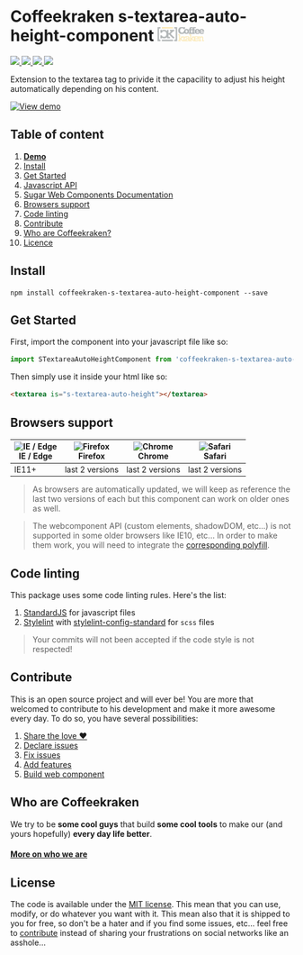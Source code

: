 # Coffeekraken s-textarea-auto-height-component <img src=".resources/coffeekraken-logo.jpg" height="25px" />

<p>
	<!-- <a href="https://travis-ci.org/coffeekraken/s-textarea-auto-height-component">
		<img src="https://img.shields.io/travis/coffeekraken/s-textarea-auto-height-component.svg?style=flat-square" />
	</a> -->
	<a href="https://www.npmjs.com/package/coffeekraken-s-textarea-auto-height-component">
		<img src="https://img.shields.io/npm/v/coffeekraken-s-textarea-auto-height-component.svg?style=flat-square" />
	</a>
	<a href="https://github.com/coffeekraken/s-textarea-auto-height-component/blob/master/LICENSE.txt">
		<img src="https://img.shields.io/npm/l/coffeekraken-s-textarea-auto-height-component.svg?style=flat-square" />
	</a>
	<!-- <a href="https://github.com/coffeekraken/s-textarea-auto-height-component">
		<img src="https://img.shields.io/npm/dt/coffeekraken-s-textarea-auto-height-component.svg?style=flat-square" />
	</a>
	<a href="https://github.com/coffeekraken/s-textarea-auto-height-component">
		<img src="https://img.shields.io/github/forks/coffeekraken/s-textarea-auto-height-component.svg?style=social&label=Fork&style=flat-square" />
	</a>
	<a href="https://github.com/coffeekraken/s-textarea-auto-height-component">
		<img src="https://img.shields.io/github/stars/coffeekraken/s-textarea-auto-height-component.svg?style=social&label=Star&style=flat-square" />
	</a> -->
	<a href="https://twitter.com/coffeekrakenio">
		<img src="https://img.shields.io/twitter/url/http/coffeekrakenio.svg?style=social&style=flat-square" />
	</a>
	<a href="http://coffeekraken.io">
		<img src="https://img.shields.io/twitter/url/http/shields.io.svg?style=flat-square&label=coffeekraken.io&colorB=f2bc2b&style=flat-square" />
	</a>
</p>

Extension to the textarea tag to privide it the capacility to adjust his height automatically depending on his content.

[![View demo](http://components.coffeekraken.io/assets/img/view-demo.png)](http://components.coffeekraken.io/app/s-textarea-auto-height-component)

## Table of content

1. **[Demo](http://components.coffeekraken.io/app/s-textarea-auto-height-component)**
2. [Install](#readme-install)
3. [Get Started](#readme-get-started)
4. [Javascript API](doc/js)
5. [Sugar Web Components Documentation](https://github.com/coffeekraken/sugar/blob/master/doc/webcomponent.md)
6. [Browsers support](#readme-browsers-support)
7. [Code linting](#readme-code-linting)
8. [Contribute](#readme-contribute)
9. [Who are Coffeekraken?](#readme-who-are-coffeekraken)
10. [Licence](#readme-license)

<a name="readme-install"></a>
## Install

```
npm install coffeekraken-s-textarea-auto-height-component --save
```

<a name="readme-get-started"></a>
## Get Started

First, import the component into your javascript file like so:

```js
import STextareaAutoHeightComponent from 'coffeekraken-s-textarea-auto-height-component'
```

Then simply use it inside your html like so:

```html
<textarea is="s-textarea-auto-height"></textarea>
```

<a id="readme-browsers-support"></a>
## Browsers support

| <img src="https://raw.githubusercontent.com/godban/browsers-support-badges/master/src/images/edge.png" alt="IE / Edge" width="16px" height="16px" /></br>IE / Edge | <img src="https://raw.githubusercontent.com/godban/browsers-support-badges/master/src/images/firefox.png" alt="Firefox" width="16px" height="16px" /></br>Firefox | <img src="https://raw.githubusercontent.com/godban/browsers-support-badges/master/src/images/chrome.png" alt="Chrome" width="16px" height="16px" /></br>Chrome | <img src="https://raw.githubusercontent.com/godban/browsers-support-badges/master/src/images/safari.png" alt="Safari" width="16px" height="16px" /></br>Safari |
| --------- | --------- | --------- | --------- |
| IE11+ | last 2 versions| last 2 versions| last 2 versions

> As browsers are automatically updated, we will keep as reference the last two versions of each but this component can work on older ones as well.

> The webcomponent API (custom elements, shadowDOM, etc...) is not supported in some older browsers like IE10, etc... In order to make them work, you will need to integrate the [corresponding polyfill](https://www.webcomponents.org/polyfills).

<a id="readme-code-linting"></a>
##  Code linting

This package uses some code linting rules. Here's the list:

1. [StandardJS](https://standardjs.com/) for javascript files
2. [Stylelint](https://github.com/stylelint/stylelint) with [stylelint-config-standard](https://github.com/stylelint/stylelint-config-standard) for `scss` files

> Your commits will not been accepted if the code style is not respected!

<a id="readme-contribute"></a>
## Contribute

This is an open source project and will ever be! You are more that welcomed to contribute to his development and make it more awesome every day.
To do so, you have several possibilities:

1. [Share the love ❤️](https://github.com/Coffeekraken/coffeekraken/blob/master/contribute.md#contribute-share-the-love)
2. [Declare issues](https://github.com/Coffeekraken/coffeekraken/blob/master/contribute.md#contribute-declare-issues)
3. [Fix issues](https://github.com/Coffeekraken/coffeekraken/blob/master/contribute.md#contribute-fix-issues)
4. [Add features](https://github.com/Coffeekraken/coffeekraken/blob/master/contribute.md#contribute-add-features)
5. [Build web component](https://github.com/Coffeekraken/coffeekraken/blob/master/contribute.md#contribute-build-web-component)

<a id="readme-who-are-coffeekraken"></a>
## Who are Coffeekraken

We try to be **some cool guys** that build **some cool tools** to make our (and yours hopefully) **every day life better**.  

#### [More on who we are](https://github.com/Coffeekraken/coffeekraken/blob/master/who-are-we.md)

<a id="readme-license"></a>
## License

The code is available under the [MIT license](LICENSE.txt). This mean that you can use, modify, or do whatever you want with it. This mean also that it is shipped to you for free, so don't be a hater and if you find some issues, etc... feel free to [contribute](https://github.com/Coffeekraken/coffeekraken/blob/master/contribute.md) instead of sharing your frustrations on social networks like an asshole...

